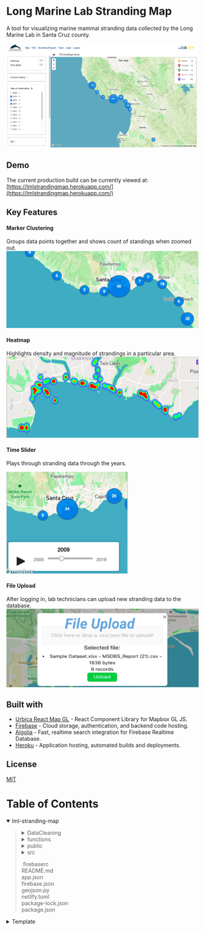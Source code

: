 # Long Marine Lab Stranding Map
A tool for visualizing marine mammal stranding data collected by the Long Marine Lab in Santa Cruz county.

![screenshot01](/public/screenshots/screenshot01.png)


## Demo
The current production build can be currently viewed at: [https://lmlstrandingmap.herokuapp.com/](https://lmlstrandingmap.herokuapp.com/)


## Key Features
#### Marker Clustering
Groups data points together and shows count of standings when zoomed out.
![marker-clustering](/public/screenshots/marker-clustering.png)

#### Heatmap
Highlights density and magnitude of strandings in a particular area.
![Heatmap](/public/screenshots/heatmap.png)

#### Time Slider
Plays through stranding data through the years.

![Time Slider 2](/public/screenshots/time-slider02.png)

#### File Upload
After logging in, lab technicians can upload new stranding data to the database.
![File Upload](/public/screenshots/file-upload.png)


## Built with
- [Urbica React Map GL](https://urbica.github.io/react-map-gl/) - React Component Library for Mapbox GL JS.
- [Firebase](https://firebase.google.com/) - Cloud storage, authentication, and backend code hosting.
- [Algolia](https://algolia.com/) - Fast, realtime search integration for Firebase Realtime Database.
- [Heroku](https://heroku.com/) - Application hosting, automated builds and deployments.


## License
[MIT](https://choosealicense.com/licenses/mit/)

# Table of Contents
<details open><summary>lml-stranding-map</summary><blockquote>

<details><summary>DataCleaning</summary><blockquote>

cleanup.py - *python script*
</blockquote></details>

<details><summary>functions</summary><blockquote>
<details><summary>src</summary><blockquote>

index.ts - *Database config and functions*
</blockquote></details>

.eslintrc.json
index.js  
package-lock.json  
package.json  
tsconfig.json  
tslint.json
</blockquote></details>

<details><summary>public</summary><blockquote>
<details><summary>screenshots</summary><blockquote>

file-upload.png  
heatmap.png  
marker-clustering.png  
screenshot01.png  
time-slider01.png  
time-slider02.png
</blockquote></details>

baskin-logo-banner-2021.png  
baskin-logo-banner-new.jpg  
baskin-logo-banner.png  
dead_seal_image.jpg  
favicon.ico  
index.html  
logo192.png  
logo512.png  
long-marine-stranding-program.png  
long-marine-stranding-program.svg  
manifest.json  
red-pin.svg  
robots.txt  
seal-face-svgrepo-com.svg  
seal-grey-svgrepo-com.svg  
seal-svgrepo-com.svg  
seal.png
</blockquote></details>

<details><summary>src</summary><blockquote>
<details><summary>Components</summary><blockquote>

About.css  
About.js  
CaseStudyPage.css  
CaseStudyPage.js  
CaseStudyPopup.css  
CaseStudyPopup.js  
ClusteredMarkers.css  
ClusteredMarkers.js  
Content.css  
Content.js  
DropdownRefinementList.css  
DropdownRefinementList.js  
Filter.js  
Footer.css  
Footer.js  
Legend.css  
Legend.js  
Login.js  
LoginStyles.css  
Map.js  
MarkerSVG.js  
NavMenu.css  
NavMenu.js  
Sidebar.css  
Sidebar.js  
Signup.js  
StarSVG.js  
StrandingPopup.css  
StrandingPopup.js  
TimeSlider.css  
TimeSlider.js  
UploadDomoicAcidPopup.js  
UploadPopup.css  
UploadPopup.js  
faq.js  
heatmapLayer.js
</blockquote></details>

<details><summary>config</summary><blockquote>

Fire.js
</blockquote></details>

App.js  
App.test.js  
Auth.js  
PrivateRoute.js  
api.js  
index.css  
index.js  
logo.svg  
serviceWorker.js  
setupTests.js
</blockquote></details>

.firebaserc  
README.md  
app.json  
firebase.json  
geojson.py  
netlify.toml  
package-lock.json  
package.json
</blockquote></details>  

<details><summary>Template</summary><blockquote>

text
</blockquote></details>
